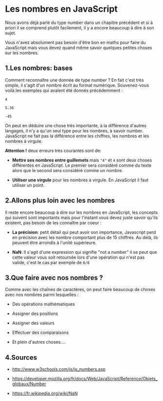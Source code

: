 # Les nombres en JavaScript

Nous avons déjà parlé du type number dans un chapitre précédent et si à priori il se comprend plutôt facilement, il y a encore beaucoup à dire à son sujet.

Vous n'avez absolument pas besoin d'être bon en maths pour faire du JavaScript mais vous devez quand même savoir quelques petites choses sur les nombres.

## 1\.Les nombres: bases

Comment reconnaître une donnée de type number ? En fait c'est très simple, il s'agit d'un nombre écrit au format numérique. Souvenez-vous voilà les exemples qui avaient été donnés précédemment :

```
4

5.36

-45

```
On peut en déduire une chose très importante, à la différence d'autres langages, il n'y a qu'un seul type pour les nombres, à savoir number. JavaScript ne fait pas la différence entre les chiffres, les nombres et les nombres à virgule.

**Attention !** deux erreurs très courantes sont de:

- **Mettre ses nombres entre guillemets** mais ```"4"``` et ```4``` sont deux choses différentes en JavaScript. Le premier sera considéré comme du texte alors que le second sera considéré comme un nombre.

- **Utiliser une virgule** pour les nombres à virgule. En JavaScript il faut utiliser un point.

## 2\.Allons plus loin avec les nombres

Il reste encore beaucoup à dire sur les nombres en JavaScript, les concepts qui suivent sont importants mais pour l'instant vous devez juste savoir qu'ils existent, pas besoin de les connaître par coeur :

- **La précision**: petit détail qui peut avoir son importance, Javascript perd en précision avec les nombre comportant plus de 15 chiffres. Au delà, ils peuvent être arrondis à l'unité supérieure.  

- **NaN**: Il s'agit d'une expression qui signifie "not a number" il se peut que cette valeur vous soit retournée lors d'une opération qui n'est pas valide, c'est le cas par exemple de ```0/0```

## 3\.Que faire avec nos nombres ?

Comme avec les chaînes de caractères, on peut faire beaucoup de choses avec nos nombres parmi lesquelles :

- Des opérations mathématiques

- Assigner des positions

- Assigner des valeurs

- Effectuer des comparaisons

- Et plein d'autres choses....

## 4\.Sources

- http://www.w3schools.com/js/js_numbers.asp

- https://developer.mozilla.org/fr/docs/Web/JavaScript/Reference/Objets_globaux/Number

- https://fr.wikipedia.org/wiki/NaN
